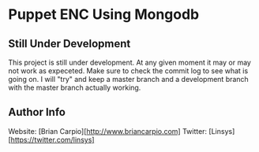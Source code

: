 # Puppet ENC Using Mongodb

## Still Under Development

This project is still under development. At any given moment it may or may not work as expeceted. Make sure to check the commit log to see what is going on. I will "try" and keep a master branch and a development branch with the master branch actually working. 

## Author Info

Website: [Brian Carpio][http://www.briancarpio.com]
Twitter: [Linsys][https://twitter.com/linsys]
